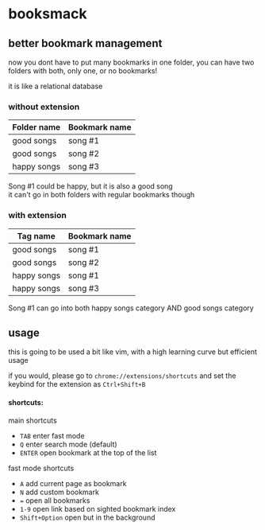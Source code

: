 # booksmack

## better bookmark management

now you dont have to put many bookmarks in one folder, you can have two folders with both, only one, or no bookmarks!

it is like a relational database

### without extension

| Folder name | Bookmark name |
| ----------- | ------------- |
| good songs | song #1 |
| good songs | song #2 |
| happy songs | song #3 |

Song #1 could be happy, but it is also a good song<br>
it can't go in both folders with regular bookmarks though

### with extension

| Tag name | Bookmark name |
| ----------- | ------------- |
| good songs | song #1 |
| good songs | song #2 |
| happy songs | song #1 |
| happy songs | song #3 |

Song #1 can go into both happy songs category AND good songs category

## usage

this is going to be used a bit like vim, with a high learning curve but efficient usage

if you would, please go to `chrome://extensions/shortcuts` and set the keybind for the extension as `Ctrl+Shift+B`

#### shortcuts:

main shortcuts

- `TAB` enter fast mode
- `Q` enter search mode (default)
- `ENTER` open bookmark at the top of the list

fast mode shortcuts

- `A` add current page as bookmark
- `N` add custom bookmark
- `=` open all bookmarks
- `1-9` open link based on sighted bookmark index
- `Shift+Option` open but in the background
